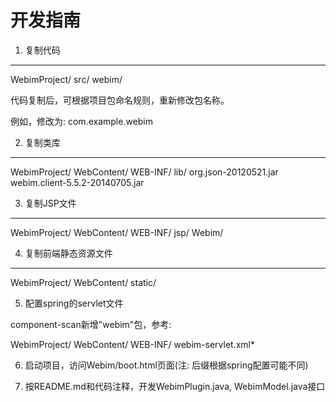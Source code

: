 开发指南
=================

1. 复制代码
------------------------------

WebimProject/
    src/
        webim/

代码复制后，可根据项目包命名规则，重新修改包名称。

例如，修改为: com.example.webim

2. 复制类库
------------------------------

WebimProject/
    WebContent/
        WEB-INF/
            lib/
                org.json-20120521.jar
                webim.client-5.5.2-20140705.jar

3. 复制JSP文件
------------------------------

WebimProject/
    WebContent/
        WEB-INF/
            jsp/
                Webim/


4. 复制前端静态资源文件
------------------------------

WebimProject/
    WebContent/
        static/

5. 配置spring的servlet文件

component-scan新增"webim"包，参考:

WebimProject/
    WebContent/
        WEB-INF/
            webim-servlet.xml*


6. 启动项目，访问Webim/boot.html页面(注: 后缀根据spring配置可能不同)

7. 按README.md和代码注释，开发WebimPlugin.java, WebimModel.java接口




